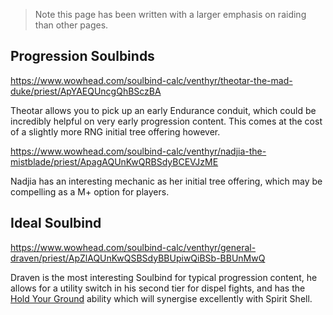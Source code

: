 > Note this page has been written with a larger emphasis on raiding than other pages.

## Progression Soulbinds
https://www.wowhead.com/soulbind-calc/venthyr/theotar-the-mad-duke/priest/ApYAEQUncgQhBSczBA

Theotar allows you to pick up an early Endurance conduit, which could be incredibly helpful on very early progression content. This comes at the cost of a slightly more RNG initial tree offering however.

https://www.wowhead.com/soulbind-calc/venthyr/nadjia-the-mistblade/priest/ApagAQUnKwQRBSdyBCEVJzME

Nadjia has an interesting mechanic as her initial tree offering, which may be compelling as a M+ option for players.

## Ideal Soulbind
https://www.wowhead.com/soulbind-calc/venthyr/general-draven/priest/ApZlAQUnKwQSBSdyBBUpiwQiBSb-BBUnMwQ

Draven is the most interesting Soulbind for typical progression content, he allows for a utility switch in his second tier for dispel fights, and has the [Hold Your Ground](https://www.wowhead.com/spell=332754/hold-your-ground) ability which will synergise excellently with Spirit Shell.
